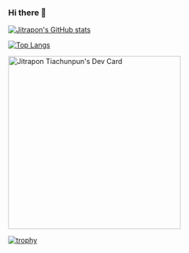 ### Hi there 👋

<!--
**jitrapon/jitrapon** is a ✨ _special_ ✨ repository because its `README.md` (this file) appears on your GitHub profile.

Here are some ideas to get you started:

- 🔭 I’m currently working on ...
- 🌱 I’m currently learning ...
- 👯 I’m looking to collaborate on ...
- 🤔 I’m looking for help with ...
- 💬 Ask me about ...
- 📫 How to reach me: ...
- 😄 Pronouns: ...
- ⚡ Fun fact: ...
-->

[![Jitrapon's GitHub stats](https://github-readme-stats.vercel.app/api?username=jitrapon&count_private=true&show_icons=true&theme=dracula&include_all_commits=true)](https://github.com/anuraghazra/github-readme-stats)

[![Top Langs](https://github-readme-stats.vercel.app/api/top-langs/?username=jitrapon&layout=compact&exclude_repo=mads&theme=dark)](https://github.com/anuraghazra/github-readme-stats)

<a href="https://app.daily.dev/jitrapon"><img src="https://api.daily.dev/devcards/90d89fea694d4958b862f0f1890d0b85.png?r=4cd" width="350" alt="Jitrapon Tiachunpun's Dev Card"/></a>

[![trophy](https://github-profile-trophy.vercel.app/?username=jitrapon&theme=onedark&row=2&column=3)](https://github.com/ryo-ma/github-profile-trophy)
